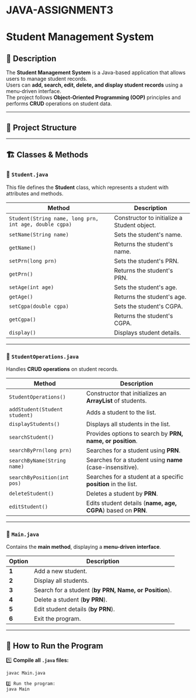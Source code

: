 # JAVA-ASSIGNMENT3
# Student Management System

## 📌 Description  
The **Student Management System** is a Java-based application that allows users to manage student records.  
Users can **add, search, edit, delete, and display student records** using a menu-driven interface.  
The project follows **Object-Oriented Programming (OOP)** principles and performs **CRUD** operations on student data.

---

## 📂 Project Structure  

---

## 🏗️ Classes & Methods  

### 📌 `Student.java`  
This file defines the **Student** class, which represents a student with attributes and methods.

| Method | Description |
|--------|------------|
| `Student(String name, long prn, int age, double cgpa)` | Constructor to initialize a Student object. |
| `setName(String name)` | Sets the student's name. |
| `getName()` | Returns the student's name. |
| `setPrn(long prn)` | Sets the student's PRN. |
| `getPrn()` | Returns the student's PRN. |
| `setAge(int age)` | Sets the student's age. |
| `getAge()` | Returns the student's age. |
| `setCgpa(double cgpa)` | Sets the student's CGPA. |
| `getCgpa()` | Returns the student's CGPA. |
| `display()` | Displays student details. |

---

### 📌 `StudentOperations.java`  
Handles **CRUD operations** on student records.

| Method | Description |
|--------|------------|
| `StudentOperations()` | Constructor that initializes an **ArrayList** of students. |
| `addStudent(Student student)` | Adds a student to the list. |
| `displayStudents()` | Displays all students in the list. |
| `searchStudent()` | Provides options to search by **PRN, name, or position**. |
| `searchByPrn(long prn)` | Searches for a student using **PRN**. |
| `searchByName(String name)` | Searches for a student using **name** (case-insensitive). |
| `searchByPosition(int pos)` | Searches for a student at a specific **position** in the list. |
| `deleteStudent()` | Deletes a student by **PRN**. |
| `editStudent()` | Edits student details (**name, age, CGPA**) based on **PRN**. |

---

### 📌 `Main.java`  
Contains the **main method**, displaying a **menu-driven interface**.

| Option | Description |
|--------|------------|
| **1** | Add a new student. |
| **2** | Display all students. |
| **3** | Search for a student (**by PRN, Name, or Position**). |
| **4** | Delete a student (**by PRN**). |
| **5** | Edit student details (**by PRN**). |
| **6** | Exit the program. |

---

## 🚀 How to Run the Program  

1️⃣ **Compile all `.java` files:**  
```sh
javac Main.java

2️⃣ Run the program:
java Main

